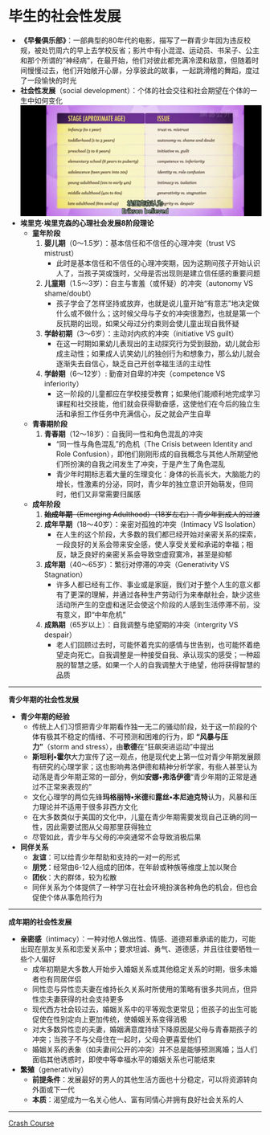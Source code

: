 # 毕生的社会性发展
* **《早餐俱乐部》**：一部典型的80年代的电影，描写了一群青少年因为违反校规，被处罚周六的早上去学校反省；影片中有小混混、运动员、书呆子、公主和那个所谓的“神经病”，在最开始，他们对彼此都充满冷漠和敌意，但随着时间慢慢过去，他们开始敞开心扉，分享彼此的故事，一起跳滑稽的舞蹈，度过了一段愉快的时光
* **社会性发展**（social development）：个体的社会交往和社会期望在个体的一生中如何变化
![](images/Eriksen.png)
* **埃里克·埃里克森的心理社会发展8阶段理论**
  * **童年阶段**
    1. **婴儿期**（0～1.5岁）：基本信任和不信任的心理冲突（trust VS mistrust）
       * 此时是基本信任和不信任的心理冲突期，因为这期间孩子开始认识人了，当孩子哭或饿时，父母是否出现则是建立信任感的重要问题
    2. **儿童期**（1.5～3岁）：自主与害羞（或怀疑）的冲突（autonomy VS shame/doubt）
       * 孩子学会了怎样坚持或放弃，也就是说儿童开始“有意志”地决定做什么或不做什么；这时候父母与子女的冲突很激烈，也就是第一个反抗期的出现，如果父母过分约束则会使儿童出现自我怀疑
    3. **学龄初期**（3～6岁）：主动对内疚的冲突（initiative VS guilt）
       * 在这一时期如果幼儿表现出的主动探究行为受到鼓励，幼儿就会形成主动性；如果成人讥笑幼儿的独创行为和想象力，那么幼儿就会逐渐失去自信心，缺乏自己开创幸福生活的主动性
    4. **学龄期**（6～12岁）: 勤奋对自卑的冲突（competence VS inferiority）
       * 这一阶段的儿童都应在学校接受教育；如果他们能顺利地完成学习课程和社交技能，他们就会获得勤奋感，这使他们在今后的独立生活和承担工作任务中充满信心，反之就会产生自卑
  * **青春期阶段**
    1. **青春期**（12～18岁）：自我同一性和角色混乱的冲突
       * “同一性与角色混乱”的危机（The Crisis between Identity and Role Confusion），即他们刚刚形成的自我概念与其他人所期望他们所扮演的自我之间发生了冲突，于是产生了角色混乱
       * 青少年时期标志着大量的生理变化：身体的长高长大，大脑能力的增长，性激素的分泌，同时，青少年的独立意识开始萌发，但同时，他们又非常需要归属感
  * **成年阶段**
    1. ~~**始成年期**（Emerging Adulthood）（18岁左右）：青少年到成人的过渡~~
    2. **成年早期**（18～40岁）：亲密对孤独的冲突（Intimacy VS Isolation）
       * 在人生的这个阶段，大多数的我们都已经开始对亲密关系的探索，一段良好的关系会带来安全感，使人享受关爱和承诺的幸福；相反，缺乏良好的亲密关系会导致空虚寂寞冷，甚至是抑郁
    3. **成年期**（40～65岁）：繁衍对停滞的冲突（Generativity VS Stagnation）
       * 许多人都已经有工作、事业或是家庭，我们对于整个人生的意义都有了更深的理解，并通过各种生产劳动行为来奉献社会，缺少这些活动所产生的空虚和迷茫会使这个阶段的人感到生活停滞不前，没有意义，即“中年危机”
    4.  **成熟期**（65岁以上）：自我调整与绝望期的冲突（intergrity VS despair）
        * 老人们回顾过去时，可能怀着充实的感情与世告别，也可能怀着绝望走向死亡。自我调整是一种接受自我、承认现实的感受；一种超脱的智慧之感。如果一个人的自我调整大于绝望，他将获得智慧的品质
---
**青少年期的社会性发展**
* **青少年期的经验**
  * 传统上人们习惯把青少年期看作独一无二的骚动阶段，处于这一阶段的个体有极其不稳定的情绪、不可预测和困难的行为，即 **“风暴与压力”**（storm and stress），由**歌德**在“狂飙突进运动”中提出
  * **斯坦利•霍尔**大力宣传了这一观点，他是现代史上第一位对青少年期发展颇有研究的心理学家；这也影响弗洛伊德和精神分析学家，有些人甚至认为动荡是青少年期正常的一部分，例如**安娜•弗洛伊德**“青少年期的正常是通过不正常来表现的”
  * 文化心理学的两位先锋**玛格丽特•米德**和**露丝•本尼迪克特**认为，风暴和压力理论并不适用于很多非西方文化
  * 在大多数类似于美国的文化中，儿童在青少年期需要发现自己正确的同一性，因此需要试图从父母那里获得独立
  * 尽管如此，青少年与父母的冲突通常不会导致消极后果
* **同伴关系**
  * **友谊**：可以给青少年帮助和支持的一对一的形式
  * **朋党**：经常由6-12人组成的团体，在年龄或种族等维度上加以聚合
  * **团伙**：大的群体，较为松散
  * 同伴关系为个体提供了一种学习在社会环境扮演各种角色的机会，但也会促使个体从事危险行为
---
**成年期的社会性发展**
* **亲密感**（intimacy）：一种对他人做出性、情感、道德郑重承诺的能力，可能出现在朋友关系和恋爱关系中；要求坦诚、勇气、道德感，并且往往要牺牲一些个人偏好
  * 成年初期是大多数人开始步入婚姻关系或其他稳定关系的时期，很多未婚者也有同居伴侣
  * 同性恋与异性恋夫妻在维持长久关系时所使用的策略有很多共同点，但异性恋夫妻获得的社会支持更多
  * 现代西方社会较过去，婚姻关系中的平等观念更常见；但孩子的出生可能促使在性别定向上更加传统，使婚姻关系变得消极
  * 对大多数异性恋的夫妻，婚姻满意度持续下降原因是父母与青春期孩子的冲突；当孩子不与父母住在一起时，父母会更喜爱他们
  * 婚姻关系的表象（如夫妻间公开的冲突）并不总是能够预测离婚；当人们面临其他诱惑时，即使中等幸福水平的婚姻关系也可能结束
* **繁殖**（generativity）
  * **前提条件**：发展最好的男人的其他生活方面也十分稳定，可以将资源转向外面或下一代
  * **本质**：渴望成为一名关心他人、富有同情心并拥有良好社会关系的人

---
[Crash Course](https://www.bilibili.com/video/BV1Zs411c7W6?p=21)
